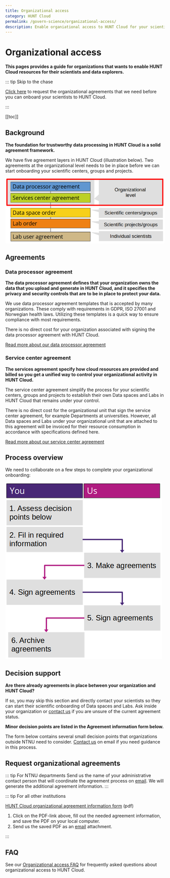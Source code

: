 ```yaml
---
title: Organizational access
category: HUNT Cloud
permalink: /govern-science/organizational-access/
description: Enable organiational access to HUNT Cloud for your scientists and scientific projects. 
---
```


# Organizational access

**This pages provides a guide for organizations that wants to enable HUNT Cloud resources for their scientists and data explorers.**

::: tip Skip to the chase

[Click here](#request-organizational-agreements) to request the organizational agreements that we need before you can onboard your scientists to HUNT Cloud.

:::

[[toc]]

## Background

**The foundation for trustworthy data processing in HUNT Cloud is a solid agreement framework.**

We have five agreement layers in HUNT Cloud (illustration below). Two agreements at the organizational level needs to be in place before we can start onboarding your scientific centers, groups and projects.

!["Illustration of five agreement layers in HUNT Cloud with data processor agreements and service center agreements highlighted with a red frame since they are placed on the organizational level."](./images/hunt-cloud-organizational-agreements-organizational-level.png)


## Agreements

### Data processor agreement

**The data processor agreement defines that your organization owns the data that you upload and generate in HUNT Cloud, and it specifies the privacy and security controls that are to be in place to protect your data.**

We use data processor agreement templates that is accepted by many organizations. These comply with requirements in GDPR, ISO 27001 and Norwegian health laws. Utilizing these templates is a quick way to ensure compliance with most requirements.

There is no direct cost for your organization associated with signing the data processor agreement with HUNT Cloud. 

[Read more about our data processor agreement](/govern-science/organizational-access/data-processor-agreement/)

### Service center agreement

**The services agreement specify how cloud resources are provided and billed so you get a unified way to control your organizational activity in HUNT Cloud.**

The service center agreement simplify the process for your scientific centers, groups and projects to establish their own Data spaces and Labs in HUNT Cloud that remains under your control.

There is no direct cost for the organizational unit that sign the service center agreement, for example Departments at universities. However, all Data spaces and Labs under your organizational unit that are attached to this agreement will be invoiced for their resource consumption in accordance with specifications defined here.

[Read more about our service center agreement](/govern-science/organizational-access/service-center-agreement/)


## Process overview

We need to collaborate on a few steps to complete your organizational onboarding:

!["Illustration of the organiztional agreement process with six steps described in the main text: 1) assess decision points, 2) fill in required information, 3) make areements, 4) and 5) sign the agreements, and 6) archive the agreements."](./images/hunt-cloud-organizational-agreement-process.png)


## Decision support

**Are there already agreements in place between your organization and HUNT Cloud?**

If so, you may skip this section and directly contact your scientists so they can start their scientific onboarding of Data spaces and Labs. Ask inside your organization or [contact us](/contact) if you are unsure of the current agreement status. 

**Minor decision points are listed in the Agreement information form below.**

The form below contains several small decision points that organizations outside NTNU need to consider. [Contact us](/contact) on email if you need guidance in this process.

## Request organizational agreements

::: tip For NTNU departments
Send us the name of your administrative contact person that will coordinate the agreement process on [email](/contact). We will generate the additional agreement information.
:::

::: tip For all other institutions

[HUNT Cloud organizational agreement information form](https://assets.hdc.ntnu.no/assets/agreements/hunt-cloud-organizational-agreement-information.pdf) (pdf)

1. Click on the PDF-link above, fill out the needed agreement information, and save the PDF on your local computer. 
2. Send us the saved PDF as an [email](/contact) attachment.

:::



## FAQ

See our [Organizational access FAQ](/govern-science/organizational-access/faq/) for frequently asked questions about organizational access to HUNT Cloud.
